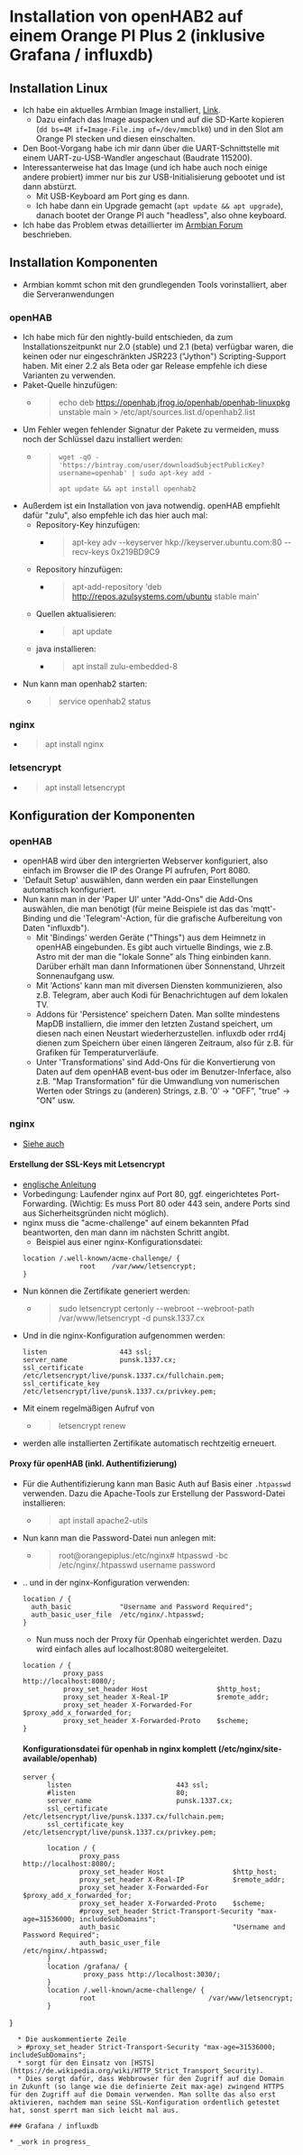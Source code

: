 # Installation von openHAB2 auf einem Orange PI Plus 2 (inklusive Grafana / influxdb)

## Installation Linux

* Ich habe ein aktuelles Armbian Image installiert, [Link](https://www.armbian.com/orange-pi-plus-2/).
  * Dazu einfach das Image auspacken und auf die SD-Karte kopieren (`dd bs=4M if=Image-File.img of=/dev/mmcblk0`) und in den Slot am Orange PI stecken und diesen einschalten.
* Den Boot-Vorgang habe ich mir dann über die UART-Schnittstelle mit einem UART-zu-USB-Wandler angeschaut (Baudrate 115200).
* Interessanterweise hat das Image (und ich habe auch noch einige andere probiert) immer nur bis zur USB-Initialisierung gebootet und ist dann abstürzt.
  * Mit USB-Keyboard am Port ging es dann.
  * Ich habe dann ein Upgrade gemacht (`apt update && apt upgrade`), danach bootet der Orange PI auch "headless", also ohne keyboard.
* Ich habe das Problem etwas detaillierter im [Armbian Forum](https://forum.armbian.com/index.php?/topic/5267-orange-pi-plus-2-headless-boot-not-possible-reboot-if-no-keyboard-is-connected/) beschrieben.


## Installation Komponenten

* Armbian kommt schon mit den grundlegenden Tools vorinstalliert, aber die Serveranwendungen 

### openHAB

* Ich habe mich für den nightly-build entschieden, da zum Installationszeitpunkt nur 2.0 (stable) und 2.1 (beta) verfügbar waren, die keinen oder nur eingeschränkten JSR223 ("Jython") Scripting-Support haben. Mit einer 2.2 als Beta oder gar Release empfehle ich diese Varianten zu verwenden.
* Paket-Quelle hinzufügen:
  * > echo deb https://openhab.jfrog.io/openhab/openhab-linuxpkg unstable main > /etc/apt/sources.list.d/openhab2.list
* Um Fehler wegen fehlender Signatur der Pakete zu vermeiden, muss noch der Schlüssel dazu installiert werden:
  * > `wget -qO - 'https://bintray.com/user/downloadSubjectPublicKey?username=openhab' | sudo apt-key add -`
    >
    > `apt update && apt install openhab2`
* Außerdem ist ein Installation von java notwendig. openHAB empfiehlt dafür "zulu", also empfehle ich das hier auch mal:
  * Repository-Key hinzufügen:
    * > apt-key adv --keyserver hkp://keyserver.ubuntu.com:80 --recv-keys 0x219BD9C9
  * Repository hinzufügen:
    * > apt-add-repository 'deb http://repos.azulsystems.com/ubuntu stable main'
  * Quellen aktualisieren:
    * > apt update
  * java installieren:
    * > apt install zulu-embedded-8
* Nun kann man openhab2 starten:
  * > service openhab2 status

### nginx
* > apt install nginx

### letsencrypt
* > apt install letsencrypt

## Konfiguration der Komponenten

### openHAB
* openHAB wird über den intergrierten Webserver konfiguriert, also einfach im Browser die IP des Orange PI aufrufen, Port 8080.
* 'Default Setup' auswählen, dann werden ein paar Einstellungen automatisch konfiguriert.
* Nun kann man in der 'Paper UI' unter "Add-Ons" die Add-Ons auswählen, die man benötigt (für meine Beispiele ist das das 'mqtt'-Binding und die 'Telegram'-Action, für die grafische Aufbereitung von Daten "influxdb").
  * Mit 'Bindings' werden Geräte ("Things") aus dem Heimnetz in openHAB eingebunden. Es gibt auch virtuelle Bindings, wie z.B. Astro mit der man die "lokale Sonne" als Thing einbinden kann. Darüber erhält man dann Informationen über Sonnenstand, Uhrzeit Sonnenaufgang usw.
  * Mit 'Actions' kann man mit diversen Diensten kommunizieren, also z.B. Telegram, aber auch Kodi für Benachrichtugen auf dem lokalen TV.
  * Addons für 'Persistence' speichern Daten. Man sollte mindestens MapDB installiern, die immer den letzten Zustand speichert, um diesen nach einen Neustart wiederherzustellen. influxdb oder rrd4j dienen zum Speichern über einen längeren Zeitraum, also für z.B. für Grafiken für Temperaturverläufe.
  * Unter 'Transformations' sind Add-Ons für die Konvertierung von Daten auf dem openHAB event-bus oder im Benutzer-Inferface, also z.B. "Map Transformation" für die Umwandlung von numerischen Werten oder Strings zu (anderen) Strings, z.B. '0' -> "OFF", "true" -> "ON" usw.
  
  
### nginx

* [Siehe auch](https://community.openhab.org/t/using-nginx-reverse-proxy-authentication-and-https/14542)

#### Erstellung der SSL-Keys mit Letsencrypt
* [englische Anleitung](https://www.digitalocean.com/community/tutorials/how-to-secure-nginx-with-let-s-encrypt-on-ubuntu-16-04)
* Vorbedingung: Laufender nginx auf Port 80, ggf. eingerichtetes Port-Forwarding. (Wichtig: Es muss Port 80 oder 443 sein, andere Ports sind aus Sicherheitsgründen nicht möglich).
* nginx muss die "acme-challenge" auf einem bekannten Pfad beantworten, den man dann im nächsten Schritt angibt.
  * Beispiel aus einer nginx-Konfigurationsdatei:
  ```
  location /.well-known/acme-challenge/ {
                root    /var/www/letsencrypt;
  }
  ```
* Nun können die Zertifikate generiert werden:
  * > sudo letsencrypt certonly --webroot  --webroot-path /var/www/letsencrypt -d punsk.1337.cx
* Und in die nginx-Konfiguration aufgenommen werden:
  ```
  listen                  443 ssl;        
  server_name             punsk.1337.cx;
  ssl_certificate         /etc/letsencrypt/live/punsk.1337.cx/fullchain.pem;
  ssl_certificate_key     /etc/letsencrypt/live/punsk.1337.cx/privkey.pem;
  ```
* Mit einem regelmäßigen Aufruf von
  * > letsencrypt renew
* werden alle installierten Zertifikate automatisch rechtzeitig erneuert. 


#### Proxy für openHAB (inkl. Authentifizierung)
* Für die Authentifizierung kann man Basic Auth auf Basis einer `.htpasswd` verwenden. Dazu die Apache-Tools zur Erstellung der Password-Datei installieren:
  * > apt install apache2-utils
* Nun kann man die Password-Datei nun anlegen mit:
  * > root@orangepiplus:/etc/nginx# htpasswd -bc /etc/nginx/.htpasswd username password
* .. und in der nginx-Konfiguration verwenden:
  ```
  location / {                
    auth_basic            "Username and Password Required";
    auth_basic_user_file  /etc/nginx/.htpasswd;
  }

  ```
  * Nun muss noch der Proxy für Openhab eingerichtet werden. Dazu wird einfach alles auf localhost:8080 weitergeleitet. 
  ```
  location / { 
            proxy_pass                            http://localhost:8080/;
            proxy_set_header Host                 $http_host;
            proxy_set_header X-Real-IP            $remote_addr;
            proxy_set_header X-Forwarded-For      $proxy_add_x_forwarded_for;
            proxy_set_header X-Forwarded-Proto    $scheme;
  }
  ```
  #### Konfigurationsdatei für openhab in nginx komplett (/etc/nginx/site-available/openhab)
  
  ```  
  server {
        listen                          443 ssl;
        #listen                         80;
        server_name                     punsk.1337.cx;
        ssl_certificate                 /etc/letsencrypt/live/punsk.1337.cx/fullchain.pem;
        ssl_certificate_key             /etc/letsencrypt/live/punsk.1337.cx/privkey.pem;

        location / {
                proxy_pass                            http://localhost:8080/;
                proxy_set_header Host                 $http_host;
                proxy_set_header X-Real-IP            $remote_addr;
                proxy_set_header X-Forwarded-For      $proxy_add_x_forwarded_for;
                proxy_set_header X-Forwarded-Proto    $scheme;
                #proxy_set_header Strict-Transport-Security "max-age=31536000; includeSubDomains";                                    
                auth_basic                            "Username and Password Required";
                auth_basic_user_file                  /etc/nginx/.htpasswd;
        }
        location /grafana/ {
                 proxy_pass http://localhost:3030/;
        }
        location /.well-known/acme-challenge/ {
                root                            /var/www/letsencrypt;
        }

}
```
  * Die auskommentierte Zeile
  > #proxy_set_header Strict-Transport-Security "max-age=31536000; includeSubDomains";
  * sorgt für den Einsatz von [HSTS](https://de.wikipedia.org/wiki/HTTP_Strict_Transport_Security).
  * Dies sorgt dafür, dass Webbrowser für den Zugriff auf die Domain in Zukunft (so lange wie die definierte Zeit max-age) zwingend HTTPS für den Zugriff auf die Domain verwenden. Man sollte das also erst aktivieren, nachdem man seine SSL-Konfiguration ordentlich getestet hat, sonst sperrt man sich leicht mal aus.

### Grafana / influxdb

* _work in progress_


  
  
